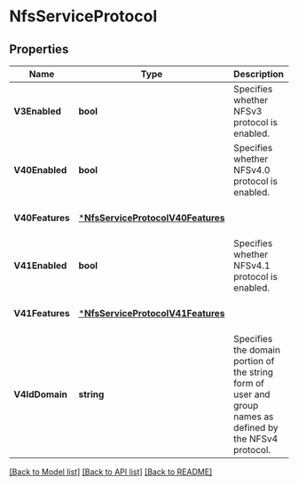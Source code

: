 # NfsServiceProtocol

## Properties
Name | Type | Description | Notes
------------ | ------------- | ------------- | -------------
**V3Enabled** | **bool** | Specifies whether NFSv3 protocol is enabled. | [optional] [default to null]
**V40Enabled** | **bool** | Specifies whether NFSv4.0 protocol is enabled. | [optional] [default to null]
**V40Features** | [***NfsServiceProtocolV40Features**](nfs_service_protocol_v40_features.md) |  | [optional] [default to null]
**V41Enabled** | **bool** | Specifies whether NFSv4.1 protocol is enabled. | [optional] [default to null]
**V41Features** | [***NfsServiceProtocolV41Features**](nfs_service_protocol_v41_features.md) |  | [optional] [default to null]
**V4IdDomain** | **string** | Specifies the domain portion of the string form of user and group names as defined by the NFSv4 protocol.  | [optional] [default to null]

[[Back to Model list]](../README.md#documentation-for-models) [[Back to API list]](../README.md#documentation-for-api-endpoints) [[Back to README]](../README.md)


